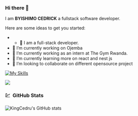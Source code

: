 ### Hi there 👋

I am **BYISHIMO CEDRICK**  a fullstack software developer.

Here are some ideas to get you started:

- - 🔭 I am a full-stack developer.
- 🔭 I’m currently working on Ojemba
- 🔭 I’m currently working as an intern at The Gym Rwanda.
- 🌱 I’m currently learning more on react and nest js
- 👯 I’m looking to collaborate on different opensource project


[![My Skills](https://skillicons.dev/icons?i=js,html,css,python,typescript,react,tailwind,php,mysql,docker,vite,laravel,mongo)](https://skillicons.dev)


<a target='_black' href="https://www.codewars.com/users/byishimocedrick"><img src="https://www.codewars.com/users/byishimocedrick/badges/micro"></a>



###
<h3> 💹 &nbsp;GitHub Stats </h3>

![KingCedru's GitHub stats](https://github-readme-stats.vercel.app/api?username=Kingcedru&?count_private=true&theme=radical&show_icons=true&show=reviews,prs_merged,prs_merged_percentage)

###
